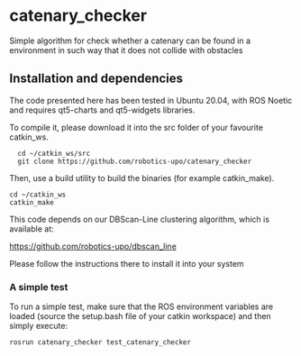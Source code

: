 # catenary_checker
Simple algorithm for check whether a catenary can be found in a environment in such way that it does not collide with obstacles

## Installation and dependencies

The code presented here has been tested in Ubuntu 20.04, with ROS Noetic and requires qt5-charts and qt5-widgets libraries.

To compile it, please download it into the src folder of your favourite catkin_ws. 

```
  cd ~/catkin_ws/src
  git clone https://github.com/robotics-upo/catenary_checker
```

Then, use a build utility to build the binaries (for example catkin_make).

```
cd ~/catkin_ws
catkin_make
```

This code depends on our DBScan-Line clustering algorithm, which is available at:

https://github.com/robotics-upo/dbscan_line

Please follow the instructions there to install it into your system

### A simple test

To run a simple test, make sure that the ROS environment variables are loaded (source the setup.bash file of your catkin workspace) and then simply execute:

```
rosrun catenary_checker test_catenary_checker
```
